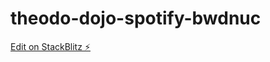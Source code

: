 # theodo-dojo-spotify-bwdnuc

[Edit on StackBlitz ⚡️](https://stackblitz.com/edit/theodo-dojo-spotify-vzjajz)